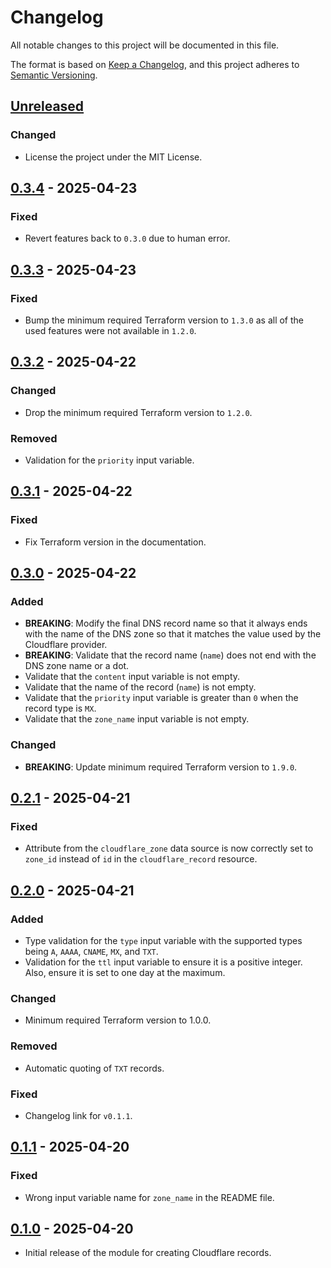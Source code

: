 # Changelog

All notable changes to this project will be documented in this file.

The format is based on [Keep a Changelog](https://keepachangelog.com/en/1.1.0/),
and this project adheres to
[Semantic Versioning](https://semver.org/spec/v2.0.0.html).

## [Unreleased]

### Changed

- License the project under the MIT License.

## [0.3.4] - 2025-04-23

### Fixed

- Revert features back to `0.3.0` due to human error.

## [0.3.3] - 2025-04-23

### Fixed

- Bump the minimum required Terraform version to `1.3.0` as all of the used
  features were not available in `1.2.0`.

## [0.3.2] - 2025-04-22

### Changed

- Drop the minimum required Terraform version to `1.2.0`.

### Removed

- Validation for the `priority` input variable.

## [0.3.1] - 2025-04-22

### Fixed

- Fix Terraform version in the documentation.

## [0.3.0] - 2025-04-22

### Added

- **BREAKING**: Modify the final DNS record name so that it always ends with the
  name of the DNS zone so that it matches the value used by the Cloudflare
  provider.
- **BREAKING**: Validate that the record name (`name`) does not end with the DNS
  zone name or a dot.
- Validate that the `content` input variable is not empty.
- Validate that the name of the record (`name`) is not empty.
- Validate that the `priority` input variable is greater than `0` when the
  record type is `MX`.
- Validate that the `zone_name` input variable is not empty.

### Changed

- **BREAKING**: Update minimum required Terraform version to `1.9.0`.

## [0.2.1] - 2025-04-21

### Fixed

- Attribute from the `cloudflare_zone` data source is now correctly set to
  `zone_id` instead of `id` in the `cloudflare_record` resource.

## [0.2.0] - 2025-04-21

### Added

- Type validation for the `type` input variable with the supported types being
  `A`, `AAAA`, `CNAME`, `MX`, and `TXT`.
- Validation for the `ttl` input variable to ensure it is a positive integer.
  Also, ensure it is set to one day at the maximum.

### Changed

- Minimum required Terraform version to 1.0.0.

### Removed

- Automatic quoting of `TXT` records.

### Fixed

- Changelog link for `v0.1.1`.

## [0.1.1] - 2025-04-20

### Fixed

- Wrong input variable name for `zone_name` in the README file.

## [0.1.0] - 2025-04-20

- Initial release of the module for creating Cloudflare records.

[unreleased]:
  https://github.com/visiosto/terraform-cloudflare-record/compare/v0.3.4...HEAD
[0.3.4]:
  https://github.com/visiosto/terraform-cloudflare-record/compare/v0.3.3...v0.3.4
[0.3.3]:
  https://github.com/visiosto/terraform-cloudflare-record/compare/v0.3.2...v0.3.3
[0.3.2]:
  https://github.com/visiosto/terraform-cloudflare-record/compare/v0.3.1...v0.3.2
[0.3.1]:
  https://github.com/visiosto/terraform-cloudflare-record/compare/v0.3.0...v0.3.1
[0.3.0]:
  https://github.com/visiosto/terraform-cloudflare-record/compare/v0.2.1...v0.3.0
[0.2.1]:
  https://github.com/visiosto/terraform-cloudflare-record/compare/v0.2.0...v0.2.1
[0.2.0]:
  https://github.com/visiosto/terraform-cloudflare-record/compare/v0.1.1...v0.2.0
[0.1.1]:
  https://github.com/visiosto/terraform-cloudflare-record/compare/v0.1.0...v0.1.1
[0.1.0]:
  https://github.com/visiosto/terraform-cloudflare-record/releases/tag/v0.1.0
